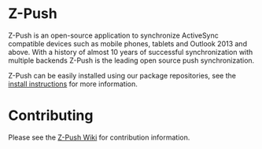 # Z-Push
Z-Push is an open-source application to synchronize ActiveSync compatible devices such as mobile phones, tablets and Outlook 2013 and above. With a history of almost 10 years of successful synchronization with multiple backends Z-Push is the leading open source push synchronization.

Z-Push can be easily installed using our package repositories, see the [install instructions](https://kb.kopano.io/display/ZP/Installation) for more information.

# Contributing
Please see the [Z-Push Wiki](https://kb.kopano.io/display/ZP/Development+guidelines) for contribution information.
